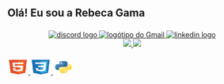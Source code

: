 <h2 align="left">Olá! Eu sou a Rebeca Gama

###

<div align="center">
  <a href="https://instagram.com/rebeca__gama" target="_blank">
    <img src="https://raw.githubusercontent.com/maurodesouza/profile-readme-generator/master/src/assets/icons/social/instagram/default.svg" width="38" height="26" alt ="discord logo" />
  </a>
  <a href="https://mail.google.com/mail/u/0/#inbox?compose=GTvVlcSGMGRJqKgkmTMCtLBwrmPMrnMkTlCVXgWPBFxfdSBkwmRrfFnTcNwprMxtkqhsXGTzFkJvV" target="_blank">
    <img src="https://raw.githubusercontent.com/maurodesouza/profile-readme-generator/master/src/assets/icons/social/gmail/default.svg" width="38" height="26" alt ="logótipo do Gmail" />
  </a>
  <a href="https://linkedin.com/in/rebeca-gama-/" target="_blank">
    <img src="https://raw.githubusercontent.com/maurodesouza/profile-readme-generator/master/src/assets/icons/social/linkedin/default.svg" width="38" height="26" alt ="linkedin logo" />
  </a>
</div>

<div align="center">
<a href="https://github.com/RebecaGama">
<img src="https://github-readme-stats.vercel.app/api?username=RebecaGama&show_icons=true&theme=tokyonight&include_all_commits=true&count_private=true"/>
<img src="https://github-readme-stats.vercel.app/api/top-langs/?username=RebecaGama&layout=compact&langs_count=7&theme=tokyonight"/>
</div>

 
###
 
###


<div align="left">
  <img src="https://raw.githubusercontent.com/devicons/devicon/master/icons/html5/html5-original.svg" height="30" width="42" alt="html5 logo" />
  <img src="https://raw.githubusercontent.com/devicons/devicon/master/icons/css3/css3-original.svg" height="30" width="42" alt="css3 logo" />
  <img src="https://raw.githubusercontent.com/devicons/devicon/master/icons/python/python-original.svg" height="30" width="42" alt="css3 logo" />
</div>
